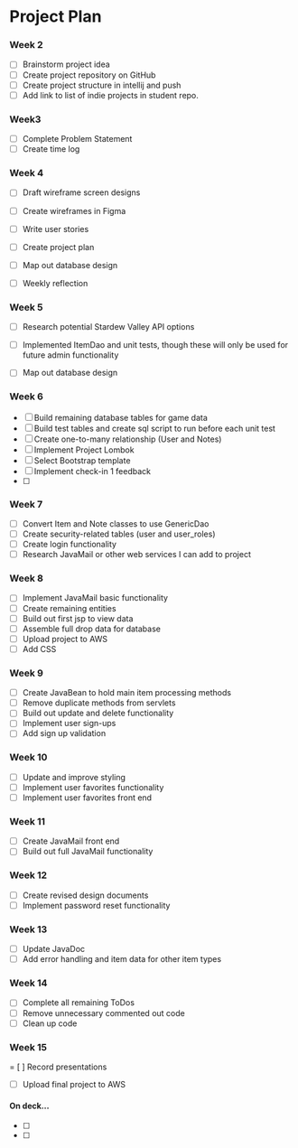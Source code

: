 # Project Plan

### Week 2
- [ ] Brainstorm project idea
- [ ] Create project repository on GitHub
- [ ] Create project structure in intellij and push
- [ ] Add link to list of indie projects in student repo.
  
### Week3
- [ ] Complete Problem Statement
- [ ] Create time log

### Week 4
- [ ] Draft wireframe screen designs
- [ ] Create wireframes in Figma
- [ ] Write user stories
- [ ] Create project plan
- [ ] Map out database design
- [ ] Weekly reflection
  

### Week 5
- [ ] Research potential Stardew Valley API options
- [ ] Implemented ItemDao and unit tests, though these will only be used for future admin functionality 
- [ ] Map out database design 


### Week 6
- [ ] Build remaining database tables for game data
- [ ] Build test tables and create sql script to run before each unit test 
- [ ] Create one-to-many relationship (User and Notes)
- [ ] Implement Project Lombok
- [ ] Select Bootstrap template
- [ ] Implement check-in 1 feedback
- [ ]

### Week 7
- [ ] Convert Item and Note classes to use GenericDao
- [ ] Create security-related tables (user and user_roles)
- [ ] Create login functionality 
- [ ] Research JavaMail or other web services I can add to project

### Week 8
- [ ] Implement JavaMail basic functionality
- [ ] Create remaining entities
- [ ] Build out first jsp to view data 
- [ ] Assemble full drop data for database
- [ ] Upload project to AWS
- [ ] Add CSS

### Week 9
- [ ] Create JavaBean to hold main item processing methods
- [ ] Remove duplicate methods from servlets
- [ ] Build out update and delete functionality 
- [ ] Implement user sign-ups
- [ ] Add sign up validation

### Week 10
- [ ] Update and improve styling
- [ ] Implement user favorites functionality
- [ ] Implement user favorites front end

### Week 11
- [ ] Create JavaMail front end
- [ ] Build out full JavaMail functionality

### Week 12
- [ ] Create revised design documents
- [ ] Implement password reset functionality

### Week 13 
- [ ] Update JavaDoc
- [ ] Add error handling and item data for other item types

### Week 14 
- [ ] Complete all remaining ToDos
- [ ] Remove unnecessary commented out code 
- [ ] Clean up code 

### Week 15 
= [ ] Record presentations 
- [ ] Upload final project to AWS


#### On deck...
- [ ]
- [ ]
